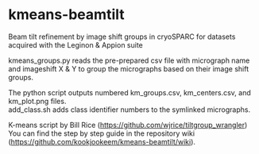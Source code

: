 # kmeans-beamtilt
Beam tilt refinement by image shift groups in cryoSPARC for datasets acquired with the Leginon & Appion suite  

kmeans_groups.py reads the pre-prepared csv file with micrograph name and imageshift X & Y to group the micrographs based on their image shift groups.  

The python script outputs numbered km_groups.csv, km_centers.csv, and km_plot.png files.  
add_class.sh adds class identifier numbers to the symlinked micrographs.

K-means script by Bill Rice (https://github.com/wjrice/tiltgroup_wrangler)
You can find the step by step guide in the repository wiki (https://github.com/kookjookeem/kmeans-beamtilt/wiki).  
